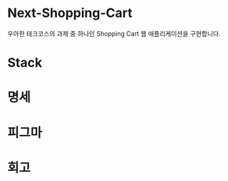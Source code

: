 # Next-Shopping-Cart

우아한 테크코스의 과제 중 하나인 Shopping Cart 웹 애플리케이션을 구현합니다.

# Stack

# 명세

# 피그마

# 회고
